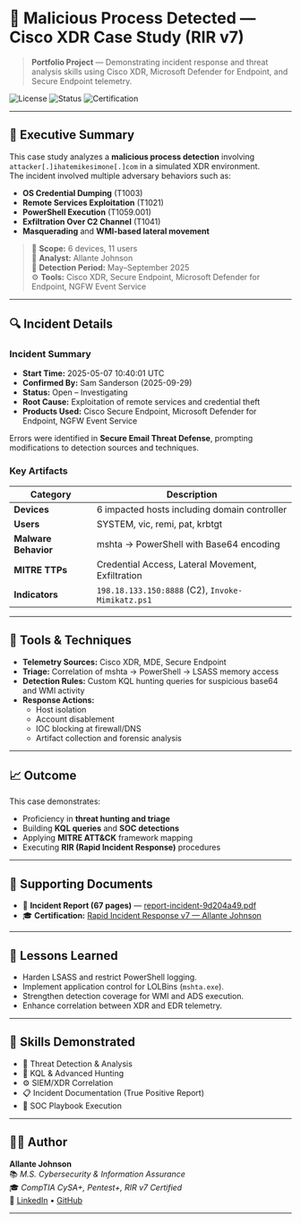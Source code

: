 # 🧠 Malicious Process Detected — Cisco XDR Case Study (RIR v7)

> **Portfolio Project** — Demonstrating incident response and threat analysis skills using Cisco XDR, Microsoft Defender for Endpoint, and Secure Endpoint telemetry.

![License](https://img.shields.io/badge/Platform-Cisco%20XDR%20%7C%20Microsoft%20Defender-blue)
![Status](https://img.shields.io/badge/Status-Investigating-yellow)
![Certification](https://img.shields.io/badge/RIR%20v7-Certified-green)

---

## 📄 Executive Summary
This case study analyzes a **malicious process detection** involving `attacker[.]ihatemikesimone[.]com` in a simulated XDR environment.  
The incident involved multiple adversary behaviors such as:

- **OS Credential Dumping** (T1003)
- **Remote Services Exploitation** (T1021)
- **PowerShell Execution** (T1059.001)
- **Exfiltration Over C2 Channel** (T1041)
- **Masquerading** and **WMI-based lateral movement**

> 🧩 **Scope:** 6 devices, 11 users  
> 🧠 **Analyst:** Allante Johnson  
> 📅 **Detection Period:** May–September 2025  
> ⚙️ **Tools:** Cisco XDR, Secure Endpoint, Microsoft Defender for Endpoint, NGFW Event Service

---

## 🔍 Incident Details

### **Incident Summary**
- **Start Time:** 2025-05-07 10:40:01 UTC  
- **Confirmed By:** Sam Sanderson (2025-09-29)  
- **Status:** Open – Investigating  
- **Root Cause:** Exploitation of remote services and credential theft  
- **Products Used:** Cisco Secure Endpoint, Microsoft Defender for Endpoint, NGFW Event Service  

Errors were identified in **Secure Email Threat Defense**, prompting modifications to detection sources and techniques.

### **Key Artifacts**
| Category | Description |
|----------|-------------|
| **Devices** | 6 impacted hosts including domain controller |
| **Users** | SYSTEM, vic, remi, pat, krbtgt |
| **Malware Behavior** | mshta → PowerShell with Base64 encoding |
| **MITRE TTPs** | Credential Access, Lateral Movement, Exfiltration |
| **Indicators** | `198.18.133.150:8888` (C2), `Invoke-Mimikatz.ps1` |

---

## 🧰 Tools & Techniques
- **Telemetry Sources:** Cisco XDR, MDE, Secure Endpoint
- **Triage:** Correlation of mshta → PowerShell → LSASS memory access
- **Detection Rules:** Custom KQL hunting queries for suspicious base64 and WMI activity
- **Response Actions:**
  - Host isolation
  - Account disablement
  - IOC blocking at firewall/DNS
  - Artifact collection and forensic analysis

---

## 📈 Outcome
This case demonstrates:
- Proficiency in **threat hunting and triage**
- Building **KQL queries** and **SOC detections**
- Applying **MITRE ATT&CK** framework mapping
- Executing **RIR (Rapid Incident Response)** procedures

---

## 🧾 Supporting Documents
- 📘 **Incident Report (67 pages)** — [report-incident-9d204a49.pdf](./report-incident-9d204a49-8ac6-4ebe-b789-105df7934e32.pdf)
- 🎓 **Certification:** [Rapid Incident Response v7 — Allante Johnson](./1454694215AJ.pdf)

---

## 🧭 Lessons Learned
- Harden LSASS and restrict PowerShell logging.
- Implement application control for LOLBins (`mshta.exe`).
- Strengthen detection coverage for WMI and ADS execution.
- Enhance correlation between XDR and EDR telemetry.

---

## 📜 Skills Demonstrated
- 🧠 Threat Detection & Analysis  
- 🧰 KQL & Advanced Hunting  
- ⚙️ SIEM/XDR Correlation  
- 📋 Incident Documentation (True Positive Report)  
- 🚨 SOC Playbook Execution

---

## 🧑‍💻 Author
**Allante Johnson**  
📚 *M.S. Cybersecurity & Information Assurance*  
🎓 *CompTIA CySA+, Pentest+, RIR v7 Certified*  
🔗 [LinkedIn](https://linkedin.com/in/allantejohnson) • [GitHub](https://github.com/CyberAllante)

---

